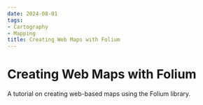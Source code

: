 ```yaml
---
date: 2024-08-01
tags:
- Cartography
- Mapping
title: Creating Web Maps with Folium
---
```


# Creating Web Maps with Folium

A tutorial on creating web-based maps using the Folium library.
